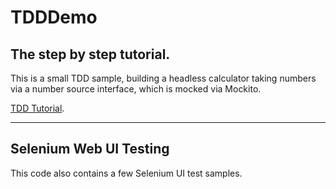 # TDDDemo
## The step by step tutorial.
This is a small TDD sample, building a headless calculator taking numbers via a number source interface, which is mocked via Mockito.

[TDD Tutorial](https://github.com/RonniKahalani/TDDDemo/raw/master/doc/TDD-Tutorial.docx).

---

## Selenium Web UI Testing
This code also contains a few Selenium UI test samples.
